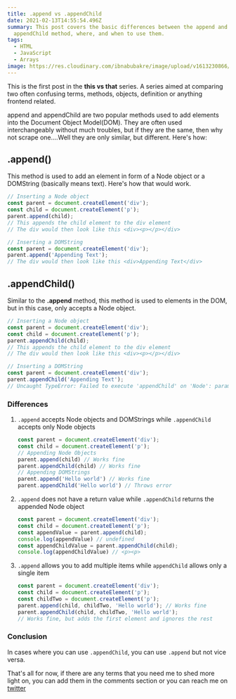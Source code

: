 ```yaml
---
title: .append vs .appendChild
date: 2021-02-13T14:55:54.496Z
summary: This post covers the basic differences between the append and
  appendChild method, where, and when to use them.
tags:
  - HTML
  - JavaScript
  - Arrays
image: https://res.cloudinary.com/ibnabubakre/image/upload/v1613230866/Group_2_2.png
---
```

This is the first post in the **this vs that** series. A series aimed at comparing two often confusing terms, methods, objects, definition or anything frontend related.

append and appendChild are two popular methods used to add elements into the Document Object Model(DOM). They are often used interchangeably without much troubles, but if they are the same, then why not scrape one....Well they are only similar, but different. Here's how:

## .append()
This method is used to add an element in form of a Node object or a DOMString (basically means text). Here's how that would work.
```javascript
// Inserting a Node object
const parent = document.createElement('div');
const child = document.createElement('p');
parent.append(child);
// This appends the child element to the div element
// The div would then look like this <div><p></p></div>
```

```javascript
// Inserting a DOMString
const parent = document.createElement('div');
parent.append('Appending Text');
// The div would then look like this <div>Appending Text</div>
```

## .appendChild()
Similar to the **.append** method, this method is used to elements in the DOM, but in this case, only accepts a Node object.

```javascript
// Inserting a Node object
const parent = document.createElement('div');
const child = document.createElement('p');
parent.appendChild(child);
// This appends the child element to the div element
// The div would then look like this <div><p></p></div>
```

```javascript
// Inserting a DOMString
const parent = document.createElement('div');
parent.appendChild('Appending Text');
// Uncaught TypeError: Failed to execute 'appendChild' on 'Node': parameter 1 is not of type 'Node'
```

### Differences
1. `.append` accepts Node objects and DOMStrings while `.appendChild` accepts only Node objects

    ```javascript
    const parent = document.createElement('div');
    const child = document.createElement('p');
    // Appending Node Objects
    parent.append(child) // Works fine
    parent.appendChild(child) // Works fine
    // Appending DOMStrings
    parent.append('Hello world') // Works fine
    parent.appendChild('Hello world') // Throws error
    ```

2. `.append` does not have a return value while `.appendChild` returns the appended Node object

    ```javascript
    const parent = document.createElement('div');
    const child = document.createElement('p');
    const appendValue = parent.append(child);
    console.log(appendValue) // undefined
    const appendChildValue = parent.appendChild(child);
    console.log(appendChildValue) // <p><p>
    ```

3. `.append` allows you to add multiple items while `appendChild` allows only a single item

    ```javascript
    const parent = document.createElement('div');
    const child = document.createElement('p');
    const childTwo = document.createElement('p');
    parent.append(child, childTwo, 'Hello world'); // Works fine
    parent.appendChild(child, childTwo, 'Hello world');
    // Works fine, but adds the first element and ignores the rest
    ```

### Conclusion

In cases where you can use `.appendChild`, you can use `.append` but not vice versa.

That's all for now, if there are any terms that you need me to shed more light on, you can add them in the comments section or you can reach me on [twitter](twitter.com/ibn_abubakre)

